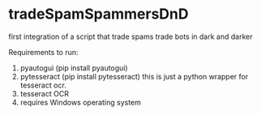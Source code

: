 # tradeSpamSpammersDnD
first integration of a script that trade spams trade bots in dark and darker

Requirements to run:
1. pyautogui (pip install pyautogui)
2. pytesseract (pip install pytesseract) this is just a python wrapper for tesseract ocr.
3. tesseract OCR
4. requires Windows operating system
